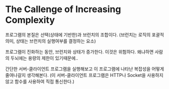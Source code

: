 # The Callenge of Increasing Complexity
프로그램의 본질은 선택(상태에 기반한)과 브런치의 조합이다. (브런치는 로직의 포괄적의미, 상태는 브런치의 실행여부를 결정하는 요소)

프로그램이 진화하는 동안, 브런치와 상태가 증가한다. 이것은 위험하다. 왜냐하면 사람의 두뇌에는 용량의 제한이 있기때문에..

간단한 서버-클라이언트 프로그램을 실행해보고 이 프로그램에 나타난 복잡성을 어떻게 줄여나갈지 생각해본다. (이 서버-클라이언트 프로그램은 HTTP나 Socket을 사용하지 않고 함수를 사용하여 직접 통신한다.)



